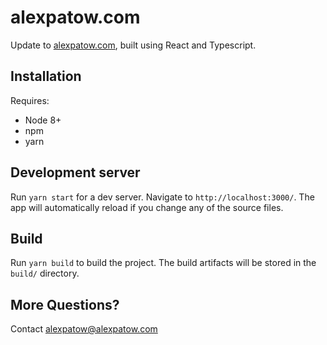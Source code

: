 # alexpatow.com

Update to [alexpatow.com](alexpatow.com), built using React and Typescript.

## Installation
Requires:
- Node 8+
- npm
- yarn

## Development server

Run `yarn start` for a dev server. Navigate to `http://localhost:3000/`. The app will automatically
reload if you change any of the source files.

## Build

Run `yarn build` to build the project. The build artifacts will be stored in the `build/` directory.

## More Questions?
Contact [alexpatow@alexpatow.com](mailto:alexpatow@alexpatow.com)

